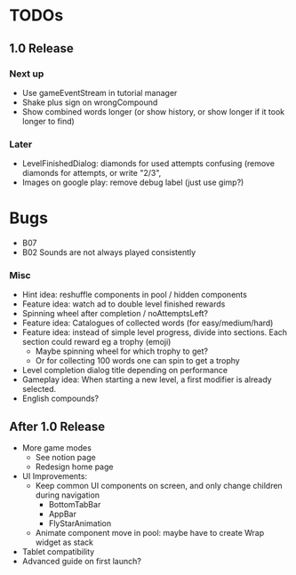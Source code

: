 # TODOs    
## 1.0 Release
### Next up
- Use gameEventStream in tutorial manager
- Shake plus sign on wrongCompound
- Show combined words longer (or show history, or show longer if it took longer to find)


### Later
- LevelFinishedDialog: diamonds for used attempts confusing (remove diamonds for attempts, or
  write "2/3", 
- Images on google play: remove debug label (just use gimp?)


# Bugs
- B07
- B02 Sounds are not always played consistently


### Misc
- Hint idea: reshuffle components in pool / hidden components
- Feature idea: watch ad to double level finished rewards
- Spinning wheel after completion / noAttemptsLeft?
- Feature idea: Catalogues of collected words (for easy/medium/hard)
- Feature idea: instead of simple level progress, divide into sections. Each section could reward
  eg a trophy (emoji) 
  - Maybe spinning wheel for which trophy to get?
  - Or for collecting 100 words one can spin to get a trophy
- Level completion dialog title depending on performance
- Gameplay idea: When starting a new level, a first modifier is already selected.
- English compounds?


## After 1.0 Release
- More game modes
  - See notion page
  - Redesign home page
- UI Improvements:
  - Keep common UI components on screen, and only change children during navigation
    - BottomTabBar
    - AppBar
    - FlyStarAnimation
  - Animate component move in pool: maybe have to create Wrap widget as stack
- Tablet compatibility
- Advanced guide on first launch?

